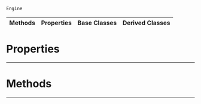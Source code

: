 `Engine`

|Methods|Properties|Base Classes|Derived Classes|
|---|---|---|---|
 #  Properties


---  
 #  Methods


---  
 
  
  
  
  
  
  
  

 